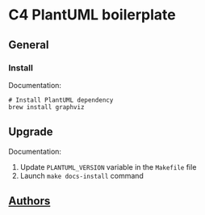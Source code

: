 # C4 PlantUML boilerplate

## General

### Install

Documentation:

```
# Install PlantUML dependency
brew install graphviz
```

## Upgrade

Documentation:

1. Update `PLANTUML_VERSION` variable in the `Makefile` file
2. Launch `make docs-install` command

## [Authors](./AUTHORS.md)
